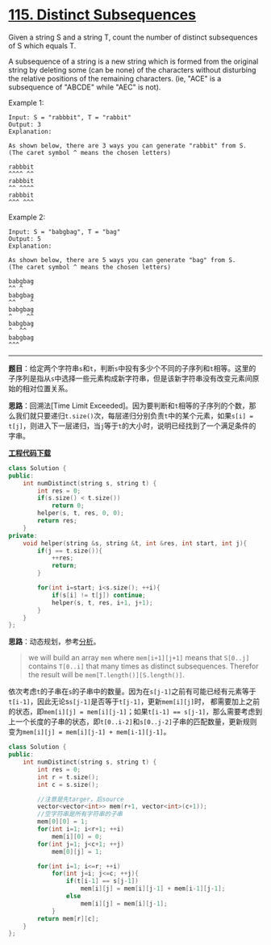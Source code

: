 # [115. Distinct Subsequences](https://leetcode.com/problems/distinct-subsequences/)

Given a string S and a string T, count the number of distinct subsequences of S which equals T.

A subsequence of a string is a new string which is formed from the original string by deleting some (can be none) of the characters without disturbing the relative positions of the remaining characters. (ie, "ACE" is a subsequence of "ABCDE" while "AEC" is not).

Example 1:

    Input: S = "rabbbit", T = "rabbit"
    Output: 3
    Explanation:

    As shown below, there are 3 ways you can generate "rabbit" from S.
    (The caret symbol ^ means the chosen letters)

    rabbbit
    ^^^^ ^^
    rabbbit
    ^^ ^^^^
    rabbbit
    ^^^ ^^^
Example 2:

    Input: S = "babgbag", T = "bag"
    Output: 5
    Explanation:

    As shown below, there are 5 ways you can generate "bag" from S.
    (The caret symbol ^ means the chosen letters)

    babgbag
    ^^ ^
    babgbag
    ^^    ^
    babgbag
    ^    ^^
    babgbag
    ^  ^^
    babgbag
    ^^^

-----

**题目**：给定两个字符串`s`和`t`，判断`s`中投有多少个不同的子序列和`t`相等。这里的子序列是指从`s`中选择一些元素构成新字符串，但是该新字符串没有改变元素间原始的相对位置关系。

**思路**：回溯法[Time Limit Exceeded]。因为要判断和`t`相等的子序列的个数，那么我们就只要递归`t.size()`次，每层递归分别负责`t`中的某个元素，如果`s[i] = t[j]`，则进入下一层递归，当`j`等于`t`的大小时，说明已经找到了一个满足条件的字串。

[**工程代码下载**]()

```cpp
class Solution {
public:
    int numDistinct(string s, string t) {
        int res = 0;
        if(s.size() < t.size())
            return 0;
        helper(s, t, res, 0, 0);
        return res;
    }
private:
    void helper(string &s, string &t, int &res, int start, int j){
        if(j == t.size()){
            ++res;
            return;
        }

        for(int i=start; i<s.size(); ++i){
            if(s[i] != t[j]) continue;
            helper(s, t, res, i+1, j+1);
        }
    }
};
```

**思路**：动态规划，参考[分析](https://leetcode.com/problems/distinct-subsequences/discuss/37327/Easy-to-understand-DP-in-Java)。

> we will build an array `mem` where `mem[i+1][j+1]` means that `S[0..j]` contains `T[0..i]` that many times as distinct subsequences. Therefor the result will be `mem[T.length()][S.length()]`.

依次考虑`t`的子串在`s`的子串中的数量。因为在`s[j-1]`之前有可能已经有元素等于`t[i-1]`，因此无论s`s[j-1]`是否等于`t[j-1]`，更新`mem[i][j]`时， 都需要加上之前的状态，即`mem[i][j] = mem[i][j-1]`；如果`t[i-1] == s[j-1]`，那么需要考虑到上一个长度的子串的状态，即`t[0..i-2]`和`s[0..j-2]`子串的匹配数量，更新规则变为`mem[i][j] = mem[i][j-1] + mem[i-1][j-1]`。

```cpp
class Solution {
public:
    int numDistinct(string s, string t) {
        int res = 0;
        int r = t.size();
        int c = s.size();

        //注意是先targer，后source
        vector<vector<int>> mem(r+1, vector<int>(c+1));
        //空字符串是所有字符串的子串
        mem[0][0] = 1;
        for(int i=1; i<r+1; ++i)
            mem[i][0] = 0;
        for(int j=1; j<c+1; ++j)
            mem[0][j] = 1;

        for(int i=1; i<=r; ++i)
            for(int j=i; j<=c; ++j){
                if(t[i-1] == s[j-1])
                    mem[i][j] = mem[i][j-1] + mem[i-1][j-1];
                else
                    mem[i][j] = mem[i][j-1];
            }
        return mem[r][c];
    }
};
```